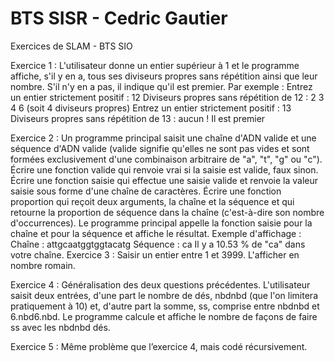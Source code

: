 # BTS SISR - Cedric Gautier
Exercices de SLAM - BTS SIO 

Exercice 1 :
L'utilisateur donne un entier supérieur à 1 et le programme affiche, s'il y en a, tous ses diviseurs propres sans
répétition ainsi que leur nombre. S'il n'y en a pas, il indique qu'il est premier. Par exemple :
Entrez un entier strictement positif : 12
Diviseurs propres sans répétition de 12 : 2 3 4 6 (soit 4 diviseurs propres)
Entrez un entier strictement positif : 13
Diviseurs propres sans répétition de 13 : aucun ! Il est premier

Exercice 2 :
Un programme principal saisit une chaîne d'ADN valide et une séquence d'ADN valide (valide signifie qu'elles ne
sont pas vides et sont formées exclusivement d'une combinaison arbitraire de "a", "t", "g" ou "c").
Écrire une fonction valide qui renvoie vrai si la saisie est valide, faux sinon.
Écrire une fonction saisie qui effectue une saisie valide et renvoie la valeur saisie sous forme d'une chaîne de
caractères.
Écrire une fonction proportion qui reçoit deux arguments, la chaîne et la séquence et qui retourne la proportion
de séquence dans la chaîne (c'est-à-dire son nombre d'occurrences).
Le programme principal appelle la fonction saisie pour la chaîne et pour la séquence et affiche le résultat.
Exemple d'affichage :
Chaîne : attgcaatggtggtacatg
Séquence : ca
Il y a 10.53 % de "ca" dans votre chaîne.
Exercice 3 :
Saisir un entier entre 1 et 3999. L'afficher en nombre romain.

Exercice 4 :
Généralisation des deux questions précédentes. L'utilisateur saisit deux entrées, d'une part le nombre de
dés, nbdnbd (que l'on limitera pratiquement à 10) et, d'autre part la somme, ss, comprise
entre nbdnbd et 6.nbd6.nbd. Le programme calcule et affiche le nombre de façons de faire ss avec
les nbdnbd dés.

Exercice 5 :
Même problème que l’exercice 4, mais codé récursivement.
